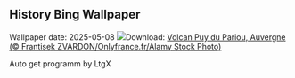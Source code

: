 ## History Bing Wallpaper
Wallpaper date: 2025-05-08
![](https://www.bing.com/th?id=OHR.VictoryDay_FR-FR8101939030_UHD.jpg&w=1000)Download: [Volcan Puy du Pariou, Auvergne (© Frantisek ZVARDON/Onlyfrance.fr/Alamy Stock Photo)](https://www.bing.com/th?id=OHR.VictoryDay_FR-FR8101939030_UHD.jpg)

Auto get programm by LtgX
